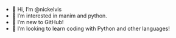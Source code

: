 - 👋 Hi, I’m @nickelvis
- 👀 I’m interested in manim and python.
- 🌱 I’m new to GitHub!
- 💞️ I’m looking to learn coding with Python and other languages!

